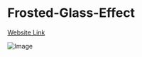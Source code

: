 # Frosted-Glass-Effect
[Website Link](https://css-frosted-glass-effect.netlify.app/)

![Image](https://user-images.githubusercontent.com/77884951/221661579-f77c9c4f-3113-4ca8-90d5-92505cb43d93.png)
